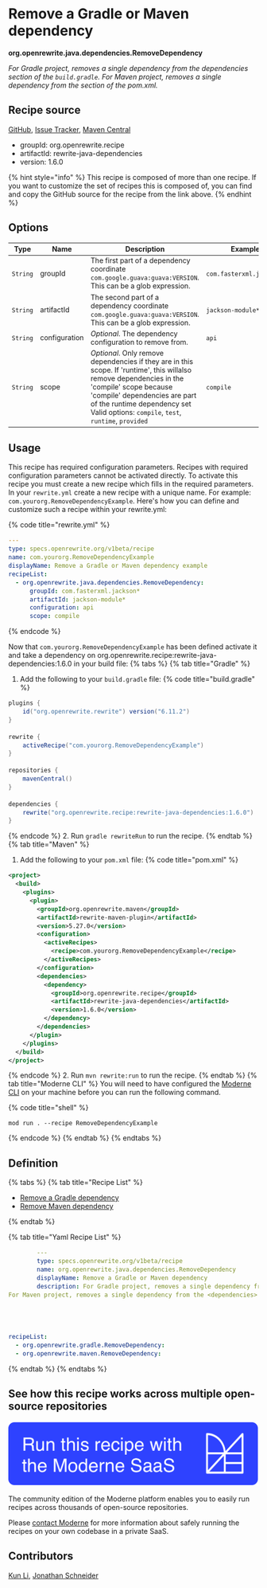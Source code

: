 # Remove a Gradle or Maven dependency

**org.openrewrite.java.dependencies.RemoveDependency**

_For Gradle project, removes a single dependency from the dependencies section of the `build.gradle`.
For Maven project, removes a single dependency from the <dependencies> section of the pom.xml._

## Recipe source

[GitHub](https://github.com/openrewrite/rewrite-java-dependencies/blob/main/src/main/java/org/openrewrite/java/dependencies/RemoveDependency.java), [Issue Tracker](https://github.com/openrewrite/rewrite-java-dependencies/issues), [Maven Central](https://central.sonatype.com/artifact/org.openrewrite.recipe/rewrite-java-dependencies/1.6.0/jar)

* groupId: org.openrewrite.recipe
* artifactId: rewrite-java-dependencies
* version: 1.6.0

{% hint style="info" %}
This recipe is composed of more than one recipe. If you want to customize the set of recipes this is composed of, you can find and copy the GitHub source for the recipe from the link above.
{% endhint %}
## Options

| Type | Name | Description | Example |
| -- | -- | -- | -- |
| `String` | groupId | The first part of a dependency coordinate `com.google.guava:guava:VERSION`. This can be a glob expression. | `com.fasterxml.jackson*` |
| `String` | artifactId | The second part of a dependency coordinate `com.google.guava:guava:VERSION`. This can be a glob expression. | `jackson-module*` |
| `String` | configuration | *Optional*. The dependency configuration to remove from. | `api` |
| `String` | scope | *Optional*. Only remove dependencies if they are in this scope. If 'runtime', this willalso remove dependencies in the 'compile' scope because 'compile' dependencies are part of the runtime dependency set Valid options: `compile`, `test`, `runtime`, `provided` | `compile` |


## Usage

This recipe has required configuration parameters. Recipes with required configuration parameters cannot be activated directly. To activate this recipe you must create a new recipe which fills in the required parameters. In your `rewrite.yml` create a new recipe with a unique name. For example: `com.yourorg.RemoveDependencyExample`.
Here's how you can define and customize such a recipe within your rewrite.yml:

{% code title="rewrite.yml" %}
```yaml
---
type: specs.openrewrite.org/v1beta/recipe
name: com.yourorg.RemoveDependencyExample
displayName: Remove a Gradle or Maven dependency example
recipeList:
  - org.openrewrite.java.dependencies.RemoveDependency:
      groupId: com.fasterxml.jackson*
      artifactId: jackson-module*
      configuration: api
      scope: compile
```
{% endcode %}

Now that `com.yourorg.RemoveDependencyExample` has been defined activate it and take a dependency on org.openrewrite.recipe:rewrite-java-dependencies:1.6.0 in your build file:
{% tabs %}
{% tab title="Gradle" %}
1. Add the following to your `build.gradle` file:
{% code title="build.gradle" %}
```groovy
plugins {
    id("org.openrewrite.rewrite") version("6.11.2")
}

rewrite {
    activeRecipe("com.yourorg.RemoveDependencyExample")
}

repositories {
    mavenCentral()
}

dependencies {
    rewrite("org.openrewrite.recipe:rewrite-java-dependencies:1.6.0")
}
```
{% endcode %}
2. Run `gradle rewriteRun` to run the recipe.
{% endtab %}
{% tab title="Maven" %}
1. Add the following to your `pom.xml` file:
{% code title="pom.xml" %}
```xml
<project>
  <build>
    <plugins>
      <plugin>
        <groupId>org.openrewrite.maven</groupId>
        <artifactId>rewrite-maven-plugin</artifactId>
        <version>5.27.0</version>
        <configuration>
          <activeRecipes>
            <recipe>com.yourorg.RemoveDependencyExample</recipe>
          </activeRecipes>
        </configuration>
        <dependencies>
          <dependency>
            <groupId>org.openrewrite.recipe</groupId>
            <artifactId>rewrite-java-dependencies</artifactId>
            <version>1.6.0</version>
          </dependency>
        </dependencies>
      </plugin>
    </plugins>
  </build>
</project>
```
{% endcode %}
2. Run `mvn rewrite:run` to run the recipe.
{% endtab %}
{% tab title="Moderne CLI" %}
You will need to have configured the [Moderne CLI](https://docs.moderne.io/moderne-cli/cli-intro) on your machine before you can run the following command.

{% code title="shell" %}
```shell
mod run . --recipe RemoveDependencyExample
```
{% endcode %}
{% endtab %}
{% endtabs %}

## Definition

{% tabs %}
{% tab title="Recipe List" %}
* [Remove a Gradle dependency](../../gradle/removedependency.md)
* [Remove Maven dependency](../../maven/removedependency.md)

{% endtab %}

{% tab title="Yaml Recipe List" %}
```yaml
        ---
        type: specs.openrewrite.org/v1beta/recipe
        name: org.openrewrite.java.dependencies.RemoveDependency
        displayName: Remove a Gradle or Maven dependency
        description: For Gradle project, removes a single dependency from the dependencies section of the `build.gradle`.
For Maven project, removes a single dependency from the <dependencies> section of the pom.xml.




recipeList:
  - org.openrewrite.gradle.RemoveDependency:
  - org.openrewrite.maven.RemoveDependency:

```
{% endtab %}
{% endtabs %}

## See how this recipe works across multiple open-source repositories

[![Moderne Link Image](/.gitbook/assets/ModerneRecipeButton.png)](https://app.moderne.io/recipes/org.openrewrite.java.dependencies.RemoveDependency)

The community edition of the Moderne platform enables you to easily run recipes across thousands of open-source repositories.

Please [contact Moderne](https://moderne.io/product) for more information about safely running the recipes on your own codebase in a private SaaS.

## Contributors
[Kun Li](mailto:kun@moderne.io), [Jonathan Schneider](mailto:jkschneider@gmail.com)

